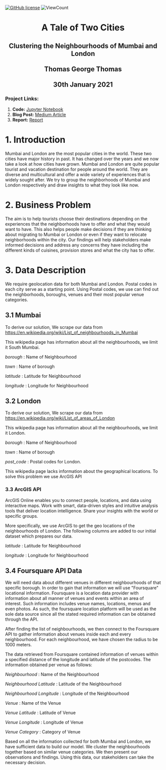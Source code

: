 [![GitHub license](https://img.shields.io/github/license/amanattar/A-Tale-of-Two-Cities)](https://github.com/Thomas-George-T/A-Tale-of-Two-Cities/blob/master/LICENSE.md)
![ViewCount](https://views.whatilearened.today/views/github/amanattar/A-Tale-of-Two-Cities.svg?cache=remove)

<h1 align="center"> A Tale of Two Cities </h1>

<h2 align="center">
Clustering the Neighbourhoods of Mumbai and London
  <br>
  <br>
Thomas George Thomas
<br>
  <br>
30th January 2021
</h2>

### Project Links:

1. **Code:** [Jupyter Notebook](https://github.com/amanattar/A-Tale-of-Two-Cities/blob/main/Tale_of_Two_Cities_Data_Science_Project.ipynb)
2. **Blog Post:** [Medium Article](https://medium.com/@attar.aman29/a-tale-of-two-cities-a8ade7fb5213)
3. **Report:** [Report](https://github.com/amanattar/A-Tale-of-Two-Cities/blob/main/Tale_of_Two_Cities_Report.ipynb)

# 1. Introduction

Mumbai and London are the most popular cities in the world. These two cities have major history in past. It has changed over the years and we now take a look at how cities have grown.
Mumbai and London are quite popular tourist and vacation destination for people around the world. They are diverse and multicultural and offer a wide variety of experiences that is widely sought after. We try to group the neighborhoods of Mumbai and London respectively and draw insights to what they look like now.

# 2. Business Problem

The aim is to help tourists choose their destinations depending on the experiences that the neighborhoods have to offer and what they would want to have. This also helps people make decisions if they are thinking about migrating to Mumbai or London or even if they want to relocate neighborhoods within the city. Our findings will help stakeholders make informed decisions and address any concerns they have including the different kinds of cuisines, provision stores and what the city has to offer.


# 3. Data Description

We require geolocation data for both Mumbai and London. Postal codes in each city serve as a starting point. Using Postal codes, we use can find out the neighborhoods, boroughs, venues and their most popular venue categories.


## 3.1 Mumbai

To derive our solution, We scrape our data from 
https://en.wikipedia.org/wiki/List_of_neighbourhoods_in_Mumbai

This wikipedia page has information about all the neighbourhoods, we limit it South Mumbai.

*borough* : Name of Neighbourhood

*town* : Name of borough

*latitude* : Latitude for Neighbourhood

*longitude* : Longitude for Neighbourhood

## 3.2 London

To derive our solution, We scrape our data from https://en.wikipedia.org/wiki/List_of_areas_of_London

This wikipedia page has information about all the neighbourhoods, we limit it London.

*borough* : Name of Neighbourhood

*town* : Name of borough

*post_code* : Postal codes for London.

This wikipedia page lacks information about the geographical locations. To solve this problem we use ArcGIS API

### 3.3 ArcGIS API

ArcGIS Online enables you to connect people, locations, and data using interactive maps. Work with smart, data-driven styles and intuitive analysis tools that deliver location intelligence. Share your insights with the world or specific groups. 

More specifically, we use ArcGIS to get the geo locations of the neighbourhoods of London. The following columns are added to our initial dataset which prepares our data. 

*latitude* : Latitude for Neighbourhood

*longitude* : Longitude for Neighbourhood

## 3.4 Foursquare API Data

We will need data about different venues in different neighbourhoods of that specific borough. In order to gain that information we will use "Foursquare" locational information. Foursquare is a location data provider with information about all manner of venues and events within an area of interest. Such information includes venue names, locations, menus and even photos. As such, the foursquare location platform will be used as the sole data source since all the stated required information can be obtained through the API.

After finding the list of neighbourhoods, we then connect to the Foursquare API to gather information about venues inside each and every neighbourhood. For each neighbourhood, we have chosen the radius to be 1000 meters.

The data retrieved from Foursquare contained information of venues within a specified distance of the longitude and latitude of the postcodes. The information obtained per venue as follows:

*Neighbourhood* : Name of the Neighbourhood

*Neighbourhood Latitude* : Latitude of the Neighbourhood

*Neighbourhood Longitude* : Longitude of the Neighbourhood

*Venue* : Name of the Venue

*Venue Latitude* : Latitude of Venue

*Venue Longitude* : Longitude of Venue

*Venue Category* : Category of Venue


Based on all the information collected for both Mumbai and London, we have sufficient data to build our model. We cluster the neighbourhoods together based on similar venue categories. We then present our observations and findings. Using this data, our stakeholders can take the necessary decision.